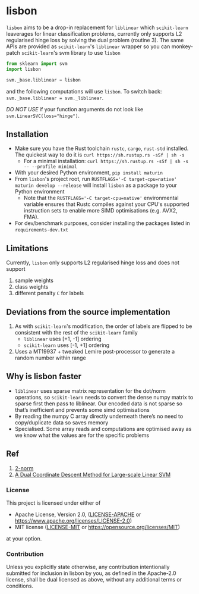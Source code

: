 # lisbon

`lisbon` aims to be a drop-in replacement for `liblinear` which `scikit-learn` leaverages for linear classification problems, currently only supports L2 regularised hinge loss by solving the dual problem (routine 3). The same APIs are provided as `scikit-learn`'s `liblinear` wrapper so you can monkey-patch `scikit-learn`'s svm library to use `lisbon`

```python
from sklearn import svm
import lisbon

svm._base.liblinear = lisbon
```

and the following computations will use `lisbon`. To switch back: `svm._base.liblinear = svm._liblinear`.

_DO NOT USE_ if your function arguments do not look like `svm.LinearSVC(loss="hinge")`.

## Installation

- Make sure you have the Rust toolchain `rustc`, `cargo`, `rust-std` installed. The quickest way to do it is `curl https://sh.rustup.rs -sSf | sh -s`
  - For a minimal installation: `curl https://sh.rustup.rs -sSf | sh -s -- --profile minimal`
- With your desired Python environment, `pip install maturin`
- From `lisbon`'s project root, run `RUSTFLAGS='-C target-cpu=native' maturin develop --release` will install `lisbon` as a package to your Python environment
  - Note that the `RUSTFLAGS='-C target-cpu=native'` environmental variable ensures that Rustc compiles against your CPU's supported instruction sets to enable more SIMD optimisations (e.g. AVX2, FMA).
- For dev/benchmark purposes, consider installing the packages listed in `requirements-dev.txt`

## Limitations

Currently, `lisbon` only supports L2 regularised hinge loss and does not support

1. sample weights
2. class weights
3. different penalty `C` for labels

## Deviations from the source implementation

1. As with `scikit-learn`'s modification, the order of labels are flipped to be consistent with the rest of the `scikit-learn` family
   - `liblinear` uses [+1, -1] ordering
   - `scikit-learn` uses [-1, +1] ordering
2. Uses a MT19937 + tweaked Lemire post-processor to generate a random number within range

## Why is lisbon faster

- `liblinear` uses sparse matrix representation for the dot/norm operations, so `scikit-learn` needs to convert the dense numpy matrix to sparse first then pass to liblinear. Our encoded data is not sparse so that’s inefficient and prevents some simd optimisations
- By reading the numpy C array directly underneath there’s no need to copy/duplicate data so saves memory
- Specialised. Some array reads and computations are optimised away as we know what the values are for the specific problems

## Ref

1. [2-norm](https://dl.acm.org/doi/pdf/10.1145/3061665)
2. [A Dual Coordinate Descent Method for Large-scale Linear SVM](https://www.csie.ntu.edu.tw/~cjlin/papers/cddual.pdf)

### License

This project is licensed under either of

- Apache License, Version 2.0, ([LICENSE-APACHE](LICENSE-APACHE) or
  https://www.apache.org/licenses/LICENSE-2.0)
- MIT license ([LICENSE-MIT](LICENSE-MIT) or
  https://opensource.org/licenses/MIT)

at your option.

### Contribution

Unless you explicitly state otherwise, any contribution intentionally submitted
for inclusion in lisbon by you, as defined in the Apache-2.0 license, shall be
dual licensed as above, without any additional terms or conditions.
